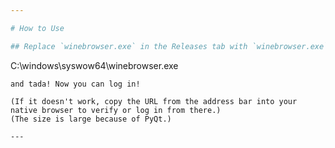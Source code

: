```yaml
---

# How to Use

## Replace `winebrowser.exe` in the Releases tab with `winebrowser.exe` from
```
C:\windows\syswow64\winebrowser.exe
```
and tada! Now you can log in!

(If it doesn't work, copy the URL from the address bar into your native browser to verify or log in from there.)
(The size is large because of PyQt.)

--- 
```

